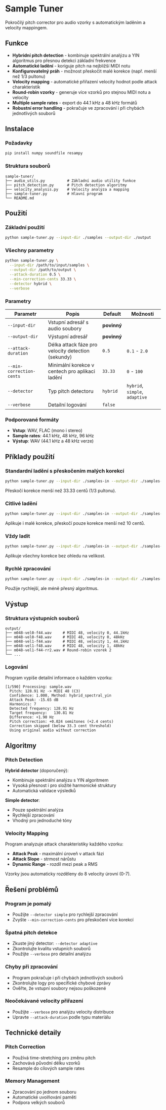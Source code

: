 # Sample Tuner

Pokročilý pitch corrector pro audio vzorky s automatickým laděním a velocity mappingem.

## Funkce

- **Hybridní pitch detection** - kombinuje spektrální analýzu a YIN algoritmus pro přesnou detekci základní frekvence
- **Automatické ladění** - koriguje pitch na nejbližší MIDI notu
- **Konfigurovatelný práh** - možnost přeskočit malé korekce (např. menší než 1/3 pultonu)
- **Velocity mapping** - automatické přiřazení velocity hodnot podle attack charakteristik
- **Round-robin vzorky** - generuje více vzorků pro stejnou MIDI notu a velocity
- **Multiple sample rates** - export do 44.1 kHz a 48 kHz formátů
- **Robustní error handling** - pokračuje ve zpracování i při chybách jednotlivých souborů

## Instalace

### Požadavky

```bash
pip install numpy soundfile resampy
```

### Struktura souborů

```
sample-tuner/
├── audio_utils.py          # Základní audio utility funkce
├── pitch_detection.py      # Pitch detection algoritmy
├── velocity_analysis.py    # Velocity analýza a mapping
├── sample-tuner.py         # Hlavní program
└── README.md
```

## Použití

### Základní použití

```bash
python sample-tuner.py --input-dir ./samples --output-dir ./output
```

### Všechny parametry

```bash
python sample-tuner.py \
  --input-dir /path/to/input/samples \
  --output-dir /path/to/output \
  --attack-duration 0.5 \
  --min-correction-cents 33.33 \
  --detector hybrid \
  --verbose
```

### Parametry

| Parametr | Popis | Default | Možnosti |
|----------|-------|---------|-----------|
| `--input-dir` | Vstupní adresář s audio soubory | **povinný** | |
| `--output-dir` | Výstupní adresář | **povinný** | |
| `--attack-duration` | Délka attack fáze pro velocity detection (sekundy) | `0.5` | `0.1` - `2.0` |
| `--min-correction-cents` | Minimální korekce v centech pro aplikaci ladění | `33.33` | `0` - `100` |
| `--detector` | Typ pitch detectoru | `hybrid` | `hybrid`, `simple`, `adaptive` |
| `--verbose` | Detailní logování | `false` | |

### Podporované formáty

- **Vstup**: WAV, FLAC (mono i stereo)
- **Sample rates**: 44.1 kHz, 48 kHz, 96 kHz
- **Výstup**: WAV (44.1 kHz a 48 kHz verze)

## Příklady použití

### Standardní ladění s přeskočením malých korekcí

```bash
python sample-tuner.py --input-dir ./samples-in --output-dir ./samples-out
```
Přeskočí korekce menší než 33.33 centů (1/3 pultonu).

### Citlivé ladění

```bash
python sample-tuner.py --input-dir ./samples-in --output-dir ./samples-out --min-correction-cents 10
```
Aplikuje i malé korekce, přeskočí pouze korekce menší než 10 centů.

### Vždy ladit

```bash
python sample-tuner.py --input-dir ./samples-in --output-dir ./samples-out --min-correction-cents 0
```
Aplikuje všechny korekce bez ohledu na velikost.

### Rychlé zpracování

```bash
python sample-tuner.py --input-dir ./samples-in --output-dir ./samples-out --detector simple
```
Použije rychlejší, ale méně přesný algoritmus.

## Výstup

### Struktura výstupních souborů

```
output/
├── m048-vel0-f44.wav     # MIDI 48, velocity 0, 44.1kHz
├── m048-vel0-f48.wav     # MIDI 48, velocity 0, 48kHz
├── m048-vel1-f44.wav     # MIDI 48, velocity 1, 44.1kHz
├── m048-vel1-f48.wav     # MIDI 48, velocity 1, 48kHz
├── m048-vel1-f44-rr2.wav # Round-robin vzorek 2
└── ...
```

### Logování

Program vypíše detailní informace o každém vzorku:

```
[1/590] Processing: sample.wav
  Pitch: 128.91 Hz -> MIDI 48 (C3)
  Confidence: 1.000, Method: hybrid_spectral_yin
  Attack Peak: -15.65 dB
  Harmonics: 7
  Detected frequency: 128.91 Hz
  Target frequency:   130.81 Hz
  Difference: +1.90 Hz
  Pitch correction: +0.024 semitones (+2.4 cents)
  Correction skipped (below 33.3 cent threshold)
  Using original audio without correction
```

## Algoritmy

### Pitch Detection

**Hybrid detector** (doporučený):
- Kombinuje spektrální analýzu s YIN algoritmem
- Vysoká přesnost i pro složité harmonické struktury
- Automatická validace výsledků

**Simple detector**:
- Pouze spektrální analýza
- Rychlejší zpracování
- Vhodný pro jednoduché tóny

### Velocity Mapping

Program analyzuje attack charakteristiky každého vzorku:
- **Attack Peak** - maximální úroveň v attack fázi
- **Attack Slope** - strmost nárůstu
- **Dynamic Range** - rozdíl mezi peak a RMS

Vzorky jsou automaticky rozděleny do 8 velocity úrovní (0-7).

## Řešení problémů

### Program je pomalý
- Použijte `--detector simple` pro rychlejší zpracování
- Zvyšte `--min-correction-cents` pro přeskočení více korekcí

### Špatná pitch detekce
- Zkuste jiný detector: `--detector adaptive`
- Zkontrolujte kvalitu vstupních souborů
- Použijte `--verbose` pro detailní analýzu

### Chyby při zpracování
- Program pokračuje i při chybách jednotlivých souborů
- Zkontrolujte logy pro specifické chybové zprávy
- Ověřte, že vstupní soubory nejsou poškozené

### Neočekávané velocity přiřazení
- Použijte `--verbose` pro analýzu velocity distribuce
- Upravte `--attack-duration` podle typu materiálu

## Technické detaily

### Pitch Correction
- Používá time-stretching pro změnu pitch
- Zachovává původní délku vzorků
- Resample do cílových sample rates

### Memory Management
- Zpracování po jednom souboru
- Automatické uvolňování paměti
- Podpora velkých souborů
